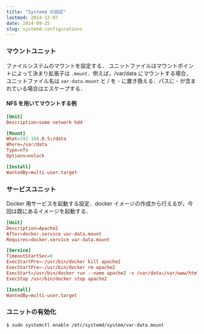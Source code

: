 ```yaml
---
title: "Systemd の設定"
lastmod: 2014-12-07
date: 2014-09-25
slug: systemd-configurations
---
```

### マウントユニット
ファイルシステムのマウントを設定する．
ユニットファイルはマウントポイントによって決まり拡張子は `.mount`．例えば，/var/data にマウントする場合，
ユニットファイル名は `var-data.mount` と / を - に置き換える．パスに - が含まれている場合はエスケープする．

#### NFS を用いてマウントする例

```conf
[Unit]
Description=some network hdd

[Mount]
What=192.168.0.5:/data
Where=/var/data
Type=nfs
Options=nolock

[Install]
WantedBy=multi-user.target
```

### サービスユニット
Docker 用サービスを起動する設定．docker イメージの作成から行えるが，今回は既にあるイメージを起動する．

```conf
[Unit]
Description=Apache2
After=docker.service var-data.mount
Requires=docker.service var-data.mount

[Service]
TimeoutStartSec=0
ExecStartPre=-/usr/bin/docker kill apache2
ExecStartPre=-/usr/bin/docker rm apache2
ExecStart=/usr/bin/docker run --name apache2 -v /var/data:/var/www/html:rw -p 80:80 apache2:latest
ExecStop /usr/bin/docker stop apache2

[Install]
WantedBy=multi-user.target
```

### ユニットの有効化
```sh
$ sudo systemctl enable /etc/systemd/system/var-data.mount
```
